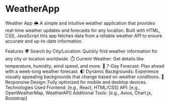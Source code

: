 # WeatherApp
Weather App 🌦️ A simple and intuitive weather application that provides real-time weather updates and forecasts for any location. Built with HTML, CSS, JavaScript this app fetches data from a reliable weather API to ensure accurate and up-to-date information.  

Features
🌍 Search by City/Location: Quickly find weather information for any city or location worldwide.
⏱️ Current Weather: Get details like temperature, humidity, wind speed, and more.
📅 7-Day Forecast: Plan ahead with a week-long weather forecast.
🌓 Dynamic Backgrounds: Experience visually appealing backgrounds that change based on weather conditions.
📱 Responsive Design: Fully optimized for mobile and desktop devices.
Technologies Used
Frontend: [e.g., React, HTML/CSS]
API: [e.g., OpenWeatherMap, WeatherAPI]
Additional Tools: [e.g., Axios, Chart.js, Bootstrap]
